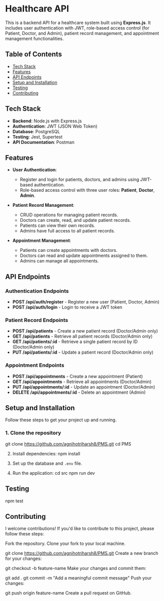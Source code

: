 # Healthcare API

This is a backend API for a healthcare system built using **Express.js**. It includes user authentication with JWT, role-based access control (for Patient, Doctor, and Admin), patient record management, and appointment management functionalities.

## Table of Contents

- [Tech Stack](#tech-stack)
- [Features](#features)
- [API Endpoints](#api-endpoints)
- [Setup and Installation](#setup-and-installation)
- [Testing](#testing)
- [Contributing](#contributing)


## Tech Stack

- **Backend**: Node.js with Express.js
- **Authentication**: JWT (JSON Web Token)
- **Database**: PostgreSQL
- **Testing**: Jest, Supertest
- **API Documentation**: Postman

## Features

- **User Authentication**: 
  - Register and login for patients, doctors, and admins using JWT-based authentication.
  - Role-based access control with three user roles: **Patient**, **Doctor**, **Admin**.
  
- **Patient Record Management**:
  - CRUD operations for managing patient records.
  - Doctors can create, read, and update patient records.
  - Patients can view their own records.
  - Admins have full access to all patient records.

- **Appointment Management**:
  - Patients can create appointments with doctors.
  - Doctors can read and update appointments assigned to them.
  - Admins can manage all appointments.

## API Endpoints

### Authentication Endpoints
- **POST /api/auth/register** - Register a new user (Patient, Doctor, Admin)
- **POST /api/auth/login** - Login to receive a JWT token

### Patient Record Endpoints
- **POST /api/patients** - Create a new patient record (Doctor/Admin only)
- **GET /api/patients** - Retrieve all patient records (Doctor/Admin only)
- **GET /api/patients/:id** - Retrieve a single patient record by ID (Doctor/Admin only)
- **PUT /api/patients/:id** - Update a patient record (Doctor/Admin only)

### Appointment Endpoints
- **POST /api/appointments** - Create a new appointment (Patient)
- **GET /api/appointments** - Retrieve all appointments (Doctor/Admin)
- **PUT /api/appointments/:id** - Update an appointment (Doctor/Admin)
- **DELETE /api/appointments/:id** - Delete an appointment (Admin)

## Setup and Installation

Follow these steps to get your project up and running.

### 1. Clone the repository

git clone https://github.com/agnihotriharsh8/PMS.git
cd PMS

2. Install dependencies:
npm install

3. Set up the database and `.env` file.
4. Run the application:
cd src
npm run dev

## Testing 

npm test

## Contributing
I welcome contributions! If you'd like to contribute to this project, please follow these steps:

Fork the repository.
Clone your fork to your local machine.

git clone https://github.com/agnihotriharsh8/PMS.git
Create a new branch for your changes:

git checkout -b feature-name
Make your changes and commit them:

git add .
git commit -m "Add a meaningful commit message"
Push your changes:

git push origin feature-name
Create a pull request on GitHub.